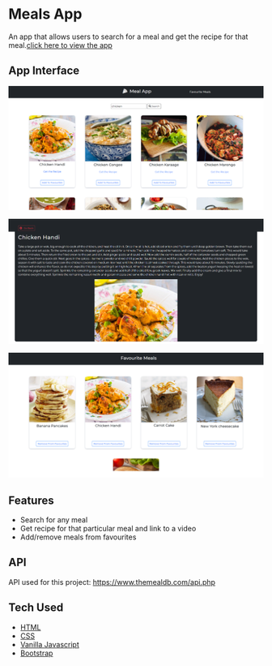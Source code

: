 # Meals App

An app that allows users to search for a meal and get the recipe for that meal.[click here to view the app](https://mr-kotresh-gb.github.io/Meals-app/)

## App Interface

![Homepage](assets/homepage.png)

![Recipe Details](assets/recipe_details.png)

![Favourites](assets/favourites_page.png)

## Features

- Search for any meal
- Get recipe for that particular meal and link to a video
- Add/remove meals from favourites

## API

API used for this project: <https://www.themealdb.com/api.php>


## Tech Used

- [HTML](https://en.wikipedia.org/wiki/HTML)
- [CSS](https://en.wikipedia.org/wiki/CSS)
- [Vanilla Javascript](https://www.javascript.com/)
- [Bootstrap](https://getbootstrap.com/)

